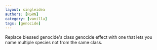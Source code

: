 ```yaml
---
layout: singleidea
authors: [RGRN]
category: [vanilla]
tags: [genocide]
---
```

Replace blessed genocide's class genocide effect with one that lets you name multiple species not from the same class.
